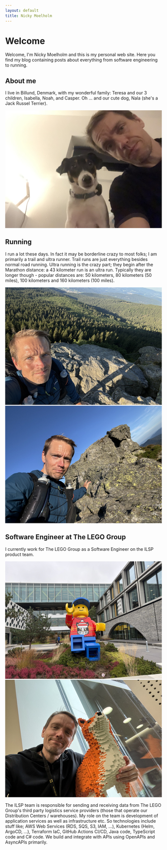 ```yaml
---
layout: default
title: Nicky Moelholm
---
```


# Welcome
Welcome, I'm Nicky Moelholm and this is my personal web site. Here you find my blog containing posts about everything from software engineering to running.

## About me

I live in Billund, Denmark, with my wonderful family: Teresa and our 3 children, Isabella, Noah, and Casper. Oh ... and our cute dog, Nala (she's a Jack Russel Terrier).

<div class="row justify-content-center mb-4">
    <div class="col-6">
        <img src="/img/about/me_and_nala.jpg" alt="Me and Nala (our Jack Russel Terrier)" class="w-100" />
    </div>
</div>

## Running

I run a lot these days. In fact it may be borderline crazy to most folks; I am primarily a trail and ultra runner. Trail runs are just everything besides normal road running. Ultra running is the crazy part; they begin after the Marathon distance: a 43 kilometer run is an ultra run. Typically they are longer though - popular distances are: 50 kilometers, 80 kilometers (50 miles), 100 kilometers and 160 kilometers (100 miles).

<div class="row justify-content-center mb-4">
    <div class="col-6">
        <img src="/img/about/me_running_1.jpg" alt="Me at a mountain in Germany - taken during running" class="w-100" />
    </div>
    <div class="col-6">
        <img src="/img/about/me_running_2.jpg" alt="Me at a mountain in Germany - taken during running" class="w-100" />
    </div>
</div>

## Software Engineer at The LEGO Group

I currently work for The LEGO Group as a Software Engineer on the ILSP product team.

<div class="row justify-content-center mb-4">
    <div class="col-6">
        <img src="/img/about/lego_minifig.jpg" alt="LEGO Campus during Christmas" class="w-100" />
    </div>
    <div class="col-6">
        <img src="/img/about/me_and_fox.jpg" alt="Me and a LEGO fox at LEGO Campus" class="w-100" />
    </div>
</div>

The ILSP team is responsible for sending and receiving data from The LEGO Group's third party logistics service providers (those that operate our Distribution Centers / warehouses). My role on the team is development of application services as well as infrastructure etc. So technologies include stuff like; AWS Web Services (RDS, SQS, S3, IAM, ...), Kubernetes (Helm, ArgoCD, ...), Terraform IaC, GitHub Actions CI/CD, Java code, TypeScript code and C# code. We build and integrate with APIs using OpenAPIs and AsyncAPIs primarily.
